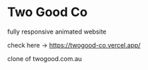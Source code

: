 # Two Good Co

fully responsive animated website

check here -> https://twogood-co.vercel.app/

 clone of twogood.com.au
